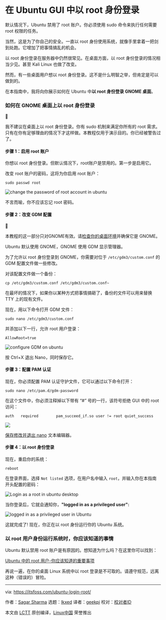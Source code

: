 [#]: subject: "Login as Root in Ubuntu GUI"
[#]: via: "https://itsfoss.com/ubuntu-login-root/"
[#]: author: "Sagar Sharma https://itsfoss.com/author/sagar/"
[#]: collector: "lkxed"
[#]: translator: "geekpi"
[#]: reviewer: " "
[#]: publisher: " "
[#]: url: " "

在 Ubuntu GUI 中以 root 身份登录
======

默认情况下，Ubuntu 禁用了 root 账户。你必须使用 sudo 命令来执行任何需要 root 权限的任务。

当然，这是为了你自己的安全。一直以 root 身份使用系统，就像手里拿着一把剑到处跑。它增加了把事情搞乱的机会。

以 root 身份登录在服务器中仍然很常见。在桌面方面，以 root 身份登录的情况相当少见。甚至 Kali Linux 也做了改变。

然而，有一些桌面用户想以 root 身份登录。这不是什么明智之举，但肯定是可以做到的。

在本指南中，我将向你展示如何在 Ubuntu 中**以 root 身份登录 GNOME 桌面**。

### 如何在 GNOME 桌面上以 root 身份登录

🚧

我不建议在桌面上以 root 身份登录。你有 sudo 机制来满足你所有的 root 需求。只有在你有足够理由的情况下才这样做。本教程仅用于演示目的。你已经被警告过了。

#### 步骤 1：启用 root 账户

你想以 root 身份登录。但默认情况下，root账户是禁用的。第一步是启用它。

改变 root 账户的密码，这将为你启用 root 账户：

```
sudo passwd root
```

![change the password of root account in ubuntu][1]

不言而喻，你不应该忘记 root 密码。

#### 步骤 2：改变 GDM 配置

🚧

本教程的这一部分只对GNOME有效。请[检查你的桌面环境][2]并确保它是 GNOME。

Ubuntu 默认使用 GNOME，GNOME 使用 GDM 显示管理器。

为了允许以 root 身份登录到 GNOME，你需要对位于 `/etc/gdm3/custom.conf` 的 GDM 配置文件做一些修改。

对该配置文件做一个备份：

```
cp /etc/gdm3/custom.conf /etc/gdm3/custom.conf~
```

在最坏的情况下，如果你以某种方式把事情搞砸了，备份的文件可以用来替换 TTY 上的现有文件。

现在，用以下命令打开 GDM 文件：

```
sudo nano /etc/gdm3/custom.conf
```

并添加以下一行，允许 root 用户登录：

```
AllowRoot=true
```

![configure GDM on ubuntu][3]

按 Ctrl+X 退出 Nano，同时保存它。

#### 步骤 3：配置 PAM 认证

现在，你必须配置 PAM 认证守护文件，它可以通过以下命令打开：

```
sudo nano /etc/pam.d/gdm-password
```

在这个文件中，你必须注释掉以下带有 “#” 号的一行，该符号拒绝 GUI 中的 root 访问：

```
auth   required        pam_succeed_if.so user != root quiet_success
```

![][4]

[保存修改并退出 nano][5] 文本编辑器。

#### 步骤 4：以 root 身份登录

现在，重启你的系统：

```
reboot
```

在登录界面，选择 `Not listed` 选项，在用户名中输入 `root`，并输入你在本指南开头配置的密码：

![Login as a root in ubuntu desktop][6]

当你登录后，它就会通知你，**"logged in as a privileged user":**

![logged in as a privileged user in Ubuntu][7]

这就完成了! 现在，你正在以 root 身份运行你的 Ubuntu 系统。

### 以 root 用户身份运行系统时，你应该知道的事情

Ubuntu 默认禁用 root 账户是有原因的。想知道为什么吗？在这里你可以找到：

[Ubuntu 中的 root 用户-你应该知道的重要事项][8]

再说一遍，在你的桌面 Linux 系统中以 root 登录是不可取的。请遵守规范，远离这种（错误的）冒险。

--------------------------------------------------------------------------------

via: https://itsfoss.com/ubuntu-login-root/

作者：[Sagar Sharma][a]
选题：[lkxed][b]
译者：[geekpi](https://github.com/geekpi)
校对：[校对者ID](https://github.com/校对者ID)

本文由 [LCTT](https://github.com/LCTT/TranslateProject) 原创编译，[Linux中国](https://linux.cn/) 荣誉推出

[a]: https://itsfoss.com/author/sagar/
[b]: https://github.com/lkxed/
[1]: https://itsfoss.com/content/images/2023/01/change-the-password-of-root-account-in-ubuntu.png
[2]: https://itsfoss.com/find-desktop-environment/
[3]: https://itsfoss.com/content/images/2023/01/configure-GDM-on-ubuntu.png
[4]: https://itsfoss.com/content/images/2023/01/configure-PAM-authentication-daemon-in-ubuntu.gif
[5]: https://linuxhandbook.com/nano-save-exit/
[6]: https://itsfoss.com/content/images/2023/01/Login-as-a-root-in-Ubuntu-desktop.png
[7]: https://itsfoss.com/content/images/2023/01/logged-in-as-a-privileged-user-in-Ubuntu.png
[8]: https://itsfoss.com/root-user-ubuntu/#what-is-root
